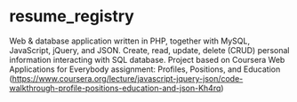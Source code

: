 # resume_registry
Web & database application written in PHP, together with MySQL, JavaScript, jQuery, and JSON. 
Create, read, update, delete (CRUD) personal information interacting with SQL database. 
Project based on Coursera Web Applications for Everybody assignment: Profiles, Positions, and Education (https://www.coursera.org/lecture/javascript-jquery-json/code-walkthrough-profile-positions-education-and-json-Kh4rq)
